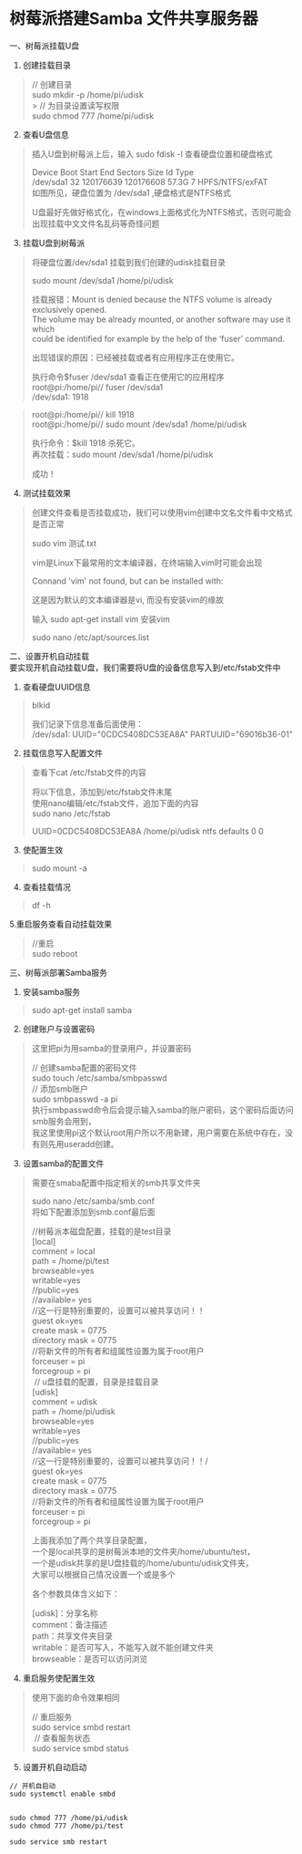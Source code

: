 # 树莓派搭建Samba 文件共享服务器


一、树莓派挂载U盘

1. 创建挂载目录 <br>
> // 创建目录<br>
> sudo mkdir -p /home/pi/udisk <br>
​> 
> // 为目录设置读写权限<br>
> sudo chmod 777 /home/pi/udisk<br>


2. 查看U盘信息<br>
> 插入U盘到树莓派上后，输入 sudo fdisk -l 查看硬盘位置和硬盘格式<br>
> 
> Device     Boot Start       End   Sectors  Size Id Type<br>
> /dev/sda1          32 120176639 120176608 57.3G  7 HPFS/NTFS/exFAT<br>
> 如图所见，硬盘位置为 /dev/sda1 ,硬盘格式是NTFS格式<br>
> 
> U盘最好先做好格式化，在windows上面格式化为NTFS格式，否则可能会出现挂载中文文件名乱码等奇怪问题<br>

3. 挂载U盘到树莓派<br>
> 将硬盘位置/dev/sda1 挂载到我们创建的udisk挂载目录<br>
> 
> sudo mount /dev/sda1 /home/pi/udisk<br>
> 
> 挂载报错：Mount is denied because the NTFS volume is already exclusively opened.<br>
> The volume may be already mounted, or another software may use it which<br>
> could be identified for example by the help of the ‘fuser’ command.<br>
> 
> 出现错误的原因：已经被挂载或者有应用程序正在使用它。<br>
> 
> 执行命令$fuser  /dev/sda1 查看正在使用它的应用程序<br>
> root@pi:/home/pi// fuser /dev/sda1<br>
> /dev/sda1:            1918<br>

> root@pi:/home/pi// kill 1918<br>
> root@pi:/home/pi// sudo mount /dev/sda1 /home/pi/udisk<br>
> 
> 执行命令：$kill 1918 杀死它。<br>
> 再次挂载：sudo mount /dev/sda1 /home/pi/udisk<br>
> 
> 成功！<br>

4. 测试挂载效果<br>
> 创建文件查看是否挂载成功，我们可以使用vim创建中文名文件看中文格式是否正常<br>
> 
> sudo vim 测试.txt<br>
> 
> vim是Linux下最常用的文本编译器，在终端输入vim时可能会出现<br>
> 
> Connand 'vim' not found, but can be installed with:<br>
> 
> 这是因为默认的文本编译器是vi, 而没有安装vim的缘故<br>
> 
> 输入 sudo apt-get install vim 安装vim<br>
> 
> 
> sudo nano /etc/apt/sources.list<br>


二、设置开机自动挂载<br>
要实现开机自动挂载U盘，我们需要将U盘的设备信息写入到/etc/fstab文件中<br>

1. 查看硬盘UUID信息<br>
> blkid<br>
> 
> 我们记录下信息准备后面使用：<br>
>  /dev/sda1:  UUID="0CDC5408DC53EA8A"  PARTUUID="69016b36-01"<br>

2. 挂载信息写入配置文件<br>
> 查看下cat /etc/fstab文件的内容<br>
> 
> 将以下信息，添加到/etc/fstab文件末尾<br>
> 使用nano编辑/etc/fstab文件，追加下面的内容<br>
> sudo nano  /etc/fstab<br>
> 
> UUID=0CDC5408DC53EA8A  /home/pi/udisk  ntfs defaults 0 0<br>


3. 使配置生效<br>
> sudo mount -a<br>


4. 查看挂载情况<br>
> df -h<br>

5.重启服务查看自动挂载效果<br>

> //重启<br>
> sudo reboot<br>


三、树莓派部署Samba服务<br>
1. 安装samba服务<br>
> sudo apt-get install samba<br>


2. 创建账户与设置密码<br>
> 这里把pi为用samba的登录用户，并设置密码<br>
> 
> // 创建samba配置的密码文件<br>
> sudo touch /etc/samba/smbpasswd<br>
> ​
> // 添加smb账户<br>
> sudo smbpasswd -a pi<br>
> 执行smbpasswd命令后会提示输入samba的账户密码，这个密码后面访问smb服务会用到，<br>
> 我这里使用pi这个默认root用户所以不用新建，用户需要在系统中存在，没有则先用useradd创建。<br>


3. 设置samba的配置文件<br>
> 需要在smaba配置中指定相关的smb共享文件夹<br>
> 
> sudo nano /etc/samba/smb.conf<br>
> 将如下配置添加到smb.conf最后面<br>
> 
> //树莓派本磁盘配置，挂载的是test目录<br>
> [local]<br>
>     comment = local<br>
>     path = /home/pi/test<br>
>     browseable=yes<br>
>     writable=yes<br>
>     //public=yes<br>
>     //available= yes<br>
>     //这一行是特别重要的，设置可以被共享访问！！<br>
>     guest ok=yes <br>
>     create mask = 0775<br>
>     directory mask = 0775<br>
>     //将新文件的所有者和组属性设置为属于root用户<br>
>     forceuser = pi<br>
>     forcegroup = pi<br>
> ​
> // u盘挂载的配置，目录是挂载目录<br>
> [udisk]<br>
>     comment = udisk<br>
>     path = /home/pi/udisk<br>
>     browseable=yes<br>
>     writable=yes<br>
>     //public=yes<br>
>     //available= yes<br>
>     //这一行是特别重要的，设置可以被共享访问！！/<br>
>     guest ok=yes<br>
>     create mask = 0775<br>
>     directory mask = 0775<br>
>     //将新文件的所有者和组属性设置为属于root用户<br>
>     forceuser = pi<br>
>     forcegroup = pi<br>
> 
> 上面我添加了两个共享目录配置，<br>
> 一个是local共享的是树莓派本地的文件夹/home/ubuntu/test，<br>
> 一个是udisk共享的是U盘挂载的/home/ubuntu/udisk文件夹，<br>
> 大家可以根据自己情况设置一个或是多个<br>
> 
> 各个参数具体含义如下：<br>
> 
> [udisk]：分享名称<br>
> comment：备注描述<br>
> path：共享文件夹目录<br>
> writable：是否可写入，不能写入就不能创建文件夹<br>
> browseable：是否可以访问浏览<br>


4. 重启服务使配置生效<br>

> 使用下面的命令效果相同<br>
> 
> // 重启服务<br>
> sudo service smbd restart<br>
> ​
> // 查看服务状态<br>
> sudo service smbd status<br>


5. 设置开机自动启动<br>
``` 
// 开机自启动
sudo systemctl enable smbd


sudo chmod 777 /home/pi/udisk
sudo chmod 777 /home/pi/test

sudo service smb restart 
```
